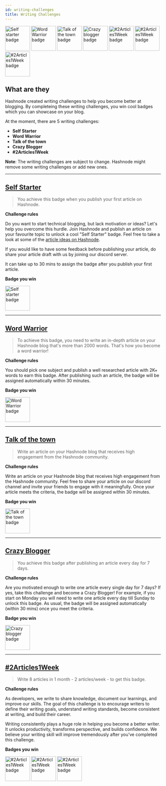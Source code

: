 ```yaml
---
id: writing-challenges
title: Writing Challenges
---
```


<img src="https://cdn.hashnode.com/res/hashnode/image/upload/v1606151214454/IYXf8TaDx.png" width="80" alt="Self starter badge" />
<img src="https://cdn.hashnode.com/res/hashnode/image/upload/v1606151270116/p2KIjUG_M.png" width="80" alt="Word Warrior badge" />
<img src="https://cdn.hashnode.com/res/hashnode/image/upload/v1606151244061/vD8oW8CYl.png" width="80" alt="Talk of the town badge" />
<img src="https://cdn.hashnode.com/res/hashnode/image/upload/v1606151180541/FTMMSsEiM.png" width="80" alt="Crazy blogger badge" />
<img src="https://cdn.hashnode.com/res/hashnode/image/upload/v1606151083918/uokJgfCtv.png" width="80" alt="#2Articles1Week badge" />
<img src="https://cdn.hashnode.com/res/hashnode/image/upload/v1606151015730/QpRTH-poK.png" width="80" alt="#2Articles1Week badge" />
<img src="https://cdn.hashnode.com/res/hashnode/image/upload/v1606151051493/17A7qK1xb.png" width="80" alt="#2Articles1Week badge" />

## What are they

Hashnode created writing challenges to help you become better at blogging. By completeing these writing challenges, you win cool badges which you can showcase on your blog.

At the moment, there are 5 writing challenges:
* **Self Starter**
* **Word Warrior**
* **Talk of the town**
* **Crazy Blogger**
* **#2Articles1Week**

**Note**: The writing challenges are subject to change. Hashnode might remove some writing challenges or add new ones.

---

## [Self Starter](https://hashnode.com/challenge/self-starter)

> You achieve this badge when you publish your first article on Hashnode.

**Challenge rules**

Do you want to start technical blogging, but lack motivation or ideas? Let's help you overcome this hurdle. Join Hashnode and publish an article on your favourite topic to unlock a cool "Self Starter" badge. Feel free to take a look at some of the [article ideas on Hashnode](https://hashnode.com/rfa).

If you would like to have some feedback before publishing your article, do share your article draft with us by joining our discord server.

It can take up to 30 mins to assign the badge after you publish your first article.

**Badge you win**

<img src="https://cdn.hashnode.com/res/hashnode/image/upload/v1606151214454/IYXf8TaDx.png" width="80" alt="Self starter badge" />

---

## [Word Warrior](https://hashnode.com/challenge/word-warrior)

> To achieve this badge, you need to write an in-depth article on your Hashnode blog that's more than 2000 words. That's how you become a word warrior!

**Challenge rules**

You should pick one subject and publish a well researched article with 2K+ words to earn this badge. After publishing such an article, the badge will be assigned automatically within 30 minutes.

**Badge you win**

<img src="https://cdn.hashnode.com/res/hashnode/image/upload/v1606151270116/p2KIjUG_M.png" width="80" alt="Word Warrior badge" />

---

## [Talk of the town](https://hashnode.com/challenge/talk-of-the-town)

> Write an article on your Hashnode blog that receives high engagement from the Hashnode community.

**Challenge rules**

Write an article on your Hashnode blog that receives high engagement from the Hashnode community. Feel free to share your article on our discord channel and invite your friends to engage with it meaningfully. Once your article meets the criteria, the badge will be assigned within 30 minutes.

**Badge you win**

<img src="https://cdn.hashnode.com/res/hashnode/image/upload/v1606151244061/vD8oW8CYl.png" width="80" alt="Talk of the town badge" />

---

## [Crazy Blogger](https://hashnode.com/challenge/crazy-blogger)

> You achieve this badge after publishing an article every day for 7 days.

**Challenge rules**

Are you motivated enough to write one article every single day for 7 days? If yes, take this challenge and become a Crazy Blogger! For example, if you start on Monday you will need to write one article every day till Sunday to unlock this badge. As usual, the badge will be assigned automatically (within 30 mins) once you meet the criteria.

**Badge you win**

<img src="https://cdn.hashnode.com/res/hashnode/image/upload/v1606151180541/FTMMSsEiM.png" width="80" alt="Crazy blogger badge" />

---

## [#2Articles1Week](https://hashnode.com/challenge/2articles1week)

> Write 8 articles in 1 month - 2 articles/week - to get this badge.

**Challenge rules**

As developers, we write to share knowledge, document our learnings, and improve our skills. The goal of this challenge is to encourage writers to define their writing goals, understand writing standards, become consistent at writing, and build their career.

Writing consistently plays a huge role in helping you become a better writer. It unlocks productivity, transforms perspective, and builds confidence. We believe your writing skill will improve tremendously after you’ve completed this challenge.

**Badges you win**

<img src="https://cdn.hashnode.com/res/hashnode/image/upload/v1606151083918/uokJgfCtv.png" width="80" alt="#2Articles1Week badge" />
<img src="https://cdn.hashnode.com/res/hashnode/image/upload/v1606151015730/QpRTH-poK.png" width="80" alt="#2Articles1Week badge" />
<img src="https://cdn.hashnode.com/res/hashnode/image/upload/v1606151051493/17A7qK1xb.png" width="80" alt="#2Articles1Week badge" />


